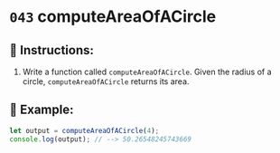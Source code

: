 # `043` computeAreaOfACircle

## 📝 Instructions:

1. Write a function called `computeAreaOfACircle`. Given the radius of a circle, `computeAreaOfACircle` returns its area.

## 📎 Example:

```Javascript
let output = computeAreaOfACircle(4);
console.log(output); // --> 50.26548245743669
```
